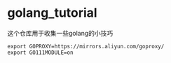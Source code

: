 # golang_tutorial
这个仓库用于收集一些golang的小技巧


    export GOPROXY=https://mirrors.aliyun.com/goproxy/
    export GO111MODULE=on